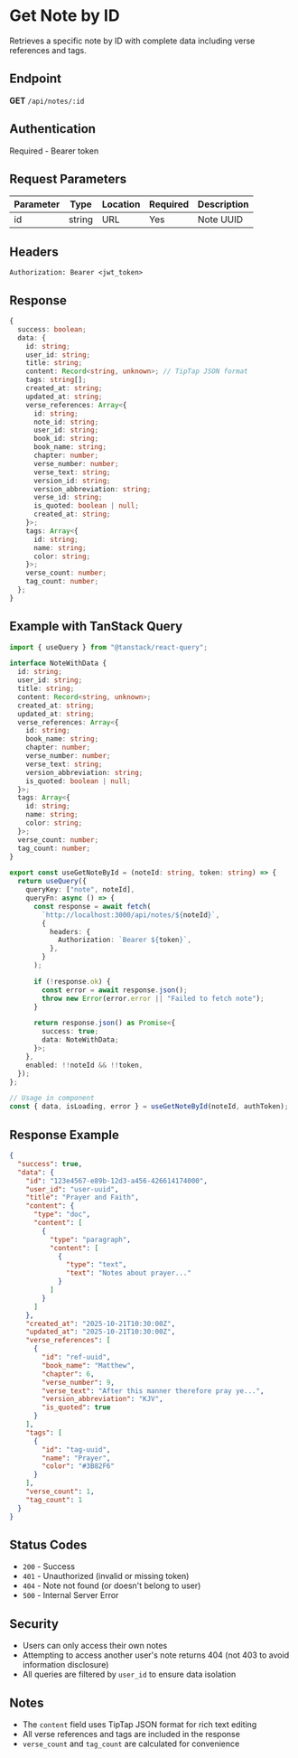 # Get Note by ID

Retrieves a specific note by ID with complete data including verse references and tags.

## Endpoint

**GET** `/api/notes/:id`

## Authentication

Required - Bearer token

## Request Parameters

| Parameter | Type   | Location | Required | Description |
| --------- | ------ | -------- | -------- | ----------- |
| id        | string | URL      | Yes      | Note UUID   |

## Headers

```
Authorization: Bearer <jwt_token>
```

## Response

```typescript
{
  success: boolean;
  data: {
    id: string;
    user_id: string;
    title: string;
    content: Record<string, unknown>; // TipTap JSON format
    tags: string[];
    created_at: string;
    updated_at: string;
    verse_references: Array<{
      id: string;
      note_id: string;
      user_id: string;
      book_id: string;
      book_name: string;
      chapter: number;
      verse_number: number;
      verse_text: string;
      version_id: string;
      version_abbreviation: string;
      verse_id: string;
      is_quoted: boolean | null;
      created_at: string;
    }>;
    tags: Array<{
      id: string;
      name: string;
      color: string;
    }>;
    verse_count: number;
    tag_count: number;
  };
}
```

## Example with TanStack Query

```typescript
import { useQuery } from "@tanstack/react-query";

interface NoteWithData {
  id: string;
  user_id: string;
  title: string;
  content: Record<string, unknown>;
  created_at: string;
  updated_at: string;
  verse_references: Array<{
    id: string;
    book_name: string;
    chapter: number;
    verse_number: number;
    verse_text: string;
    version_abbreviation: string;
    is_quoted: boolean | null;
  }>;
  tags: Array<{
    id: string;
    name: string;
    color: string;
  }>;
  verse_count: number;
  tag_count: number;
}

export const useGetNoteById = (noteId: string, token: string) => {
  return useQuery({
    queryKey: ["note", noteId],
    queryFn: async () => {
      const response = await fetch(
        `http://localhost:3000/api/notes/${noteId}`,
        {
          headers: {
            Authorization: `Bearer ${token}`,
          },
        }
      );

      if (!response.ok) {
        const error = await response.json();
        throw new Error(error.error || "Failed to fetch note");
      }

      return response.json() as Promise<{
        success: true;
        data: NoteWithData;
      }>;
    },
    enabled: !!noteId && !!token,
  });
};

// Usage in component
const { data, isLoading, error } = useGetNoteById(noteId, authToken);
```

## Response Example

```json
{
  "success": true,
  "data": {
    "id": "123e4567-e89b-12d3-a456-426614174000",
    "user_id": "user-uuid",
    "title": "Prayer and Faith",
    "content": {
      "type": "doc",
      "content": [
        {
          "type": "paragraph",
          "content": [
            {
              "type": "text",
              "text": "Notes about prayer..."
            }
          ]
        }
      ]
    },
    "created_at": "2025-10-21T10:30:00Z",
    "updated_at": "2025-10-21T10:30:00Z",
    "verse_references": [
      {
        "id": "ref-uuid",
        "book_name": "Matthew",
        "chapter": 6,
        "verse_number": 9,
        "verse_text": "After this manner therefore pray ye...",
        "version_abbreviation": "KJV",
        "is_quoted": true
      }
    ],
    "tags": [
      {
        "id": "tag-uuid",
        "name": "Prayer",
        "color": "#3B82F6"
      }
    ],
    "verse_count": 1,
    "tag_count": 1
  }
}
```

## Status Codes

- `200` - Success
- `401` - Unauthorized (invalid or missing token)
- `404` - Note not found (or doesn't belong to user)
- `500` - Internal Server Error

## Security

- Users can only access their own notes
- Attempting to access another user's note returns 404 (not 403 to avoid information disclosure)
- All queries are filtered by `user_id` to ensure data isolation

## Notes

- The `content` field uses TipTap JSON format for rich text editing
- All verse references and tags are included in the response
- `verse_count` and `tag_count` are calculated for convenience
